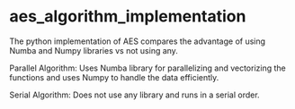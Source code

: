 # aes_algorithm_implementation
The python implementation of AES compares the advantage of using Numba and Numpy libraries vs not using any.

Parallel Algorithm: Uses Numba library for parallelizing and vectorizing the functions and uses Numpy to handle the data efficiently.

Serial   Algorithm: Does not use any library and runs in a serial order.
